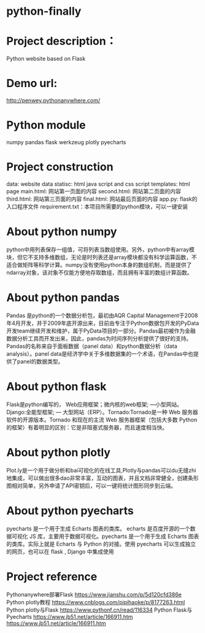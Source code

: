# python-finally
# Project description：
Python website based on Flask
# Demo url:
http://penwey.pythonanywhere.com/
# Python module
numpy
pandas
flask
werkzeug
plotly
pyecharts
# Project construction
data: website data
statisc: html java script and css script
templates: html page
main.html: 网站第一页面的内容
second.html: 网站第二页面的内容
third.html: 网站第三页面的内容
final.html: 网站最后页面的内容
app.py: flask的入口程序文件
requirement.txt：本项目所需要的python模块，可以一键安装
# About python numpy
python中用列表保存一组值，可将列表当数组使用。另外，python中有array模块，但它不支持多维数组，无论是时列表还是array模块都没有科学运算函数，不适合做矩阵等科学计算。numpy没有使用python本身的数组机制，而是提供了ndarray对象，该对象不仅能方便地存取数组，而且拥有丰富的数组计算函数。
# About python pandas
Pandas 是python的一个数据分析包，最初由AQR Capital Management于2008年4月开发，并于2009年底开源出来，目前由专注于Python数据包开发的PyData开发team继续开发和维护，属于PyData项目的一部分。Pandas最初被作为金融数据分析工具而开发出来，因此，pandas为时间序列分析提供了很好的支持。 Pandas的名称来自于面板数据（panel data）和python数据分析（data analysis）。panel data是经济学中关于多维数据集的一个术语，在Pandas中也提供了panel的数据类型。
# About python flask
Flask是python编写的， Web应用框架；微内核的web框架; —小型网站。Django:全能型框架; — 大型网站（ERP）。Tornado:Tornado是一种 Web 服务器软件的开源版本。Tornado 和现在的主流 Web 服务器框架（包括大多数 Python 的框架）有着明显的区别：它是非阻塞式服务器，而且速度相当快。
# About python plotly
Plot.ly是一个用于做分析和bai可视化的在线工具,Plotly与pandas可以du无缝zhi地集成，可以做出很多dao非常丰富，互动的图表，并且文档非常健全，创建条形图相对简单，另外申请了API密钥后，可以一键将统计图形同步到云端。
# About python pyecharts
pyecharts 是一个用于生成 Echarts 图表的类库。 echarts 是百度开源的一个数据可视化 JS 库，主要用于数据可视化。pyecharts 是一个用于生成 Echarts 图表的类库。实际上就是 Echarts 与 Python 的对接。使用 pyecharts 可以生成独立的网页，也可以在 flask , Django 中集成使用
# Project reference
Pythonanywhere部署Flask
https://www.jianshu.com/p/5d120cfd386e
Python plotly教程
https://www.cnblogs.com/pipihaoke/p/8177263.html
Python plotly与Flask
https://www.pythonf.cn/read/116334
Python Flask与Pyecharts
https://www.jb51.net/article/166911.htm
https://www.jb51.net/article/166911.htm
